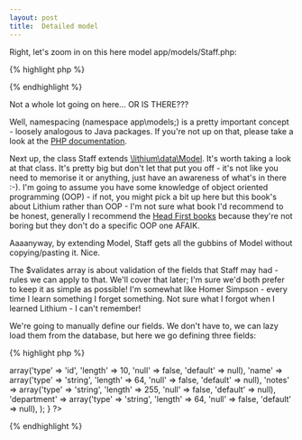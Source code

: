 ```yaml
---
layout: post
title:  Detailed model
---
```


Right, let's zoom in on this here model app/models/Staff.php:

{% highlight php %}
<?php

namespace app\models;

class Staff extends \lithium\data\Model {

	public $validates = array();
}

?>
{% endhighlight %}

Not a whole lot going on here... OR IS THERE???

Well, namespacing (namespace app\models;) is a pretty important concept - loosely analogous to Java packages. If you're not up on that, please take a look at the [PHP documentation](http://php.net/namespaces).

Next up, the class Staff extends [\lithium\data\Model](https://github.com/UnionOfRAD/lithium/blob/master/data/Model.php). It's worth taking a look at that class. It's pretty big but don't let that put you off - it's not like you need to memorise it or anything, just have an awareness of what's in there :-). I'm going to assume you have some knowledge of object oriented programming (OOP) - if not, you might pick a bit up here but this book's about Lithium rather than OOP - I'm not sure what book I'd recommend to be honest, generally I recommend the [Head First books](http://www.headfirstlabs.com/) because they're not boring but they don't do a specific OOP one AFAIK.

Aaaanyway, by extending Model, Staff gets all the gubbins of Model without copying/pasting it. Nice.

The $validates array is about validation of the fields that Staff may had - rules we can apply to that. We'll cover that later; I'm sure we'd both prefer to keep it as simple as possible! I'm somewhat like Homer Simpson - every time I learn something I forget something. Not sure what I forgot when I learned Lithium - I can't remember!

We're going to manually define our fields. We don't have to, we can lazy load them from the database, but here we go defining three fields:

{% highlight php %}
<?php
namespace app\models;

class Staff extends \lithium\data\Model {
	public $validates = array();

    // define the schema for this Model - what fields it has
    protected $_schema = array(
        'id' => array('type' => 'id', 'length' => 10, 'null' => false, 'default' => null),
        'name' => array('type' => 'string', 'length' => 64, 'null' => false, 'default' => null),
        'notes' => array('type' => 'string', 'length' => 255, 'null' => false, 'default' => null),
        'department' => array('type' => 'string', 'length' => 64, 'null' => false, 'default' => null),
    );
}
?>
{% endhighlight %}
